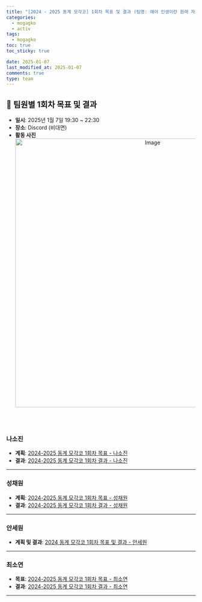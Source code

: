 ```yaml
---
title: "[2024 - 2025 동계 모각코] 1회차 목표 및 결과 (팀명: 얘야 인생이란 원래 자기 생각대로 되지 않는 법이란다)"
categories:
  - mogagko
  - activ
tags:
  - mogagko
toc: true
toc_sticky: true

date: 2025-01-07
last_modified_at: 2025-01-07
comments: true
type: team
---
```

## 📍 팀원별 1회차 목표 및 결과
- **일시**: 2025년 1월 7일 19:30 ~ 22:30
- **장소**: Discord (비대면)
- **활동 사진**
  <div style="text-align: center;">
    <img width="715" alt="Image" src="https://github.com/user-attachments/assets/20012abb-5f12-453d-871c-ab94aab6661c" />
  </div>

<br><br>

### **나소진**
- **계획**: [2024-2025 동계 모각코 1회차 목표 - 나소진](https://me0w2en.tistory.com/entry/2024-%EB%8F%99%EA%B3%84-%EB%AA%A8%EA%B0%81%EC%BD%94-2024-01-07%ED%99%94)
- **결과**: [2024-2025 동계 모각코 1회차 결과 - 나소진](https://me0w2en.tistory.com/entry/2024-%EB%8F%99%EA%B3%84-%EB%AA%A8%EA%B0%81%EC%BD%94-2024-01-08%EC%88%98-%EA%B2%B0%EA%B3%BC)

---

### **성채원**
- **계획**: [2024-2025 동계 모각코 1회차 목표 - 성채원](https://velog.io/@julia2003a/e)
- **결과**: [2024-2025 동계 모각코 1회차 결과 - 성채원]()

---

### **안세원**
- **계획 및 결과**: [2024 동계 모각코 1회차 목표 및 결과 - 안세원](https://code-semicolon.tistory.com/49)

---

### **최소연**
- **목표**: [2024-2025 동계 모각코 1회차 목표 - 최소연](https://clr4takeoff.github.io/mogagko/activ/research/2425-%EB%8F%99%EA%B3%84-%EB%AA%A8%EA%B0%81%EC%BD%94-1%ED%9A%8C%EC%B0%A8-%EA%B0%9C%EC%9D%B8-%EB%AA%A9%ED%91%9C/)
- **결과**: [2024-2025 동계 모각코 1회차 결과 - 최소연](https://clr4takeoff.github.io/mogagko/activ/research/2425-%EB%8F%99%EA%B3%84-%EB%AA%A8%EA%B0%81%EC%BD%94-1%ED%9A%8C%EC%B0%A8-%EA%B2%B0%EA%B3%BC/)

---
<br><br>